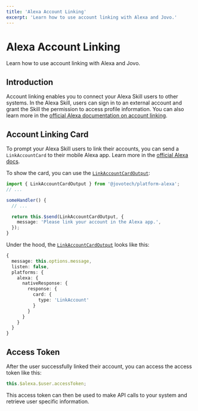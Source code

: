 ```yaml
---
title: 'Alexa Account Linking'
excerpt: 'Learn how to use account linking with Alexa and Jovo.'
---
```


# Alexa Account Linking

Learn how to use account linking with Alexa and Jovo.

## Introduction

Account linking enables you to connect your Alexa Skill users to other systems. In the Alexa Skill, users can sign in to an external account and grant the Skill the permission to access profile information. You can also learn more in the [official Alexa documentation on account linking](https://developer.amazon.com/docs/alexa/account-linking/account-linking-for-custom-skills.html).

## Account Linking Card

To prompt your Alexa Skill users to link their accounts, you can send a `LinkAccountCard` to their mobile Alexa app. Learn more in the [official Alexa docs](https://developer.amazon.com/docs/alexa/account-linking/account-linking-for-custom-skills.html#start-from-card).

To show the card, you can use the [`LinkAccountCardOutput`](https://github.com/jovotech/jovo-framework/blob/v4/latest/platforms/platform-alexa/src/output/templates/LinkAccountCardOutput.ts):

```typescript
import { LinkAccountCardOutput } from '@jovotech/platform-alexa';
// ...

someHandler() {
  // ...

  return this.$send(LinkAccountCardOutput, {
    message: 'Please link your account in the Alexa app.',
  });
}
```

Under the hood, the [`LinkAccountCardOutput`](https://github.com/jovotech/jovo-framework/blob/v4/latest/platforms/platform-alexa/src/output/templates/LinkAccountCardOutput.ts) looks like this:

```typescript
{
  message: this.options.message,
  listen: false,
  platforms: {
    alexa: {
      nativeResponse: {
        response: {
          card: {
            type: 'LinkAccount'
          }
        }
      }
    }
  }
}
```

## Access Token

After the user successfully linked their account, you can access the access token like this:

```typescript
this.$alexa.$user.accessToken;
```

This access token can then be used to make API calls to your system and retrieve user specific information.
